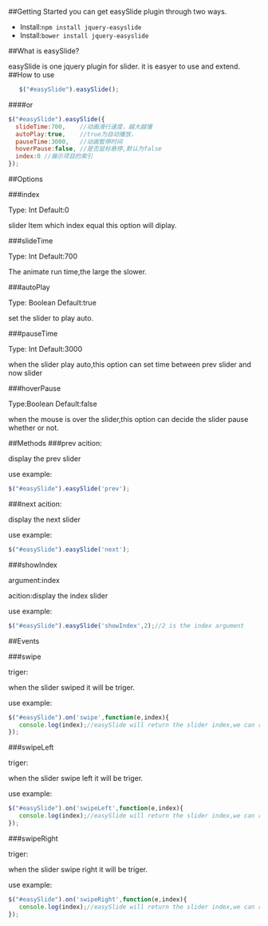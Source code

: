 ##Getting Started
you can get easySlide plugin through two ways.
- Install:`npm install jquery-easyslide`
- Install:`bower install jquery-easyslide`

##What is easySlide?

easySlide is one jquery plugin for slider. it is easyer to use and extend.
##How to use
```javascript
   $("#easySlide").easySlide();
```

####or 
```javascript
$("#easySlide").easySlide({
  slideTime:700,	//动画滑行速度，越大越慢
  autoPlay:true,	//true为自动播放，
  pauseTime:3000,	//动画暂停时间
  hoverPause:false, //是否鼠标悬停,默认为false
  index:0 //展示项目的索引
});
```
##Options

###index

Type: Int Default:0

slider Item  which index equal this option  will diplay.

###slideTime

Type: Int Default:700

The animate run time,the large the slower.

###autoPlay

Type: Boolean Default:true

set the slider  to play auto.

###pauseTime

Type: Int Default:3000

when the slider play auto,this option can set time between prev slider and now slider

###hoverPause

Type:Boolean Default:false

when the mouse is over the slider,this option can decide the slider pause whether or not.

##Methods
###prev
acition:

display the prev slider

use example:
```javascript
$("#easySlide").easySlide('prev');
```

###next
acition:

display the next slider

use example:
```javascript
$("#easySlide").easySlide('next');
```
###showIndex

argument:index

acition:display the index slider

use example:
```javascript
$("#easySlide").easySlide('showIndex',2);//2 is the index argument
```
##Events

###swipe

triger:

when the slider swiped it will be triger.

use example:
```javascript
$("#easySlide").on('swipe',function(e,index){
   console.log(index);//easySlide will return the slider index,we can recieve it through event.
});
```
###swipeLeft

triger:

when the slider swipe left  it will be triger.

use example:
```javascript
$("#easySlide").on('swipeLeft',function(e,index){
   console.log(index);//easySlide will return the slider index,we can recieve it through event.
});
```
###swipeRight

triger:

when the slider swipe right  it will be triger.

use example:
```javascript
$("#easySlide").on('swipeRight',function(e,index){
   console.log(index);//easySlide will return the slider index,we can recieve it through event.
});
```
